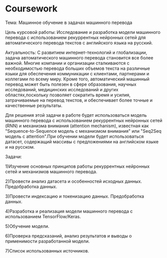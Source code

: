 # Coursework
Тема: Машинное обучение в задачах машинного перевода

Цель курсовой работы: Исследование и разработка модели машинного перевода с использованием рекуррентных нейронных сетей для автоматического перевода текстов с английского языка на русский.

Актуальность:
С развитием интернет-технологий и глобализации, задача автоматического машинного перевода становится все более важной. Многие компании и организации сталкиваются с необходимостью перевода больших объемов текста на различные языки для обеспечения коммуникации с клиентами, партнерами и коллегами по всему миру. Кроме того, автоматический машинный перевод может быть полезен в сфере образования, научных исследований, медицинских исследований и других областях,поскольку позволяет сократить время и усилия, затрачиваемые на перевод текстов, и обеспечивает более точные и качественные результаты.

Для решения этой задачи в работе будет использоваться модель машинного перевода с использованием рекуррентных нейронных сетей (RNN) и механизма внимания (attention mechanism), известная как "Sequence-to-Sequence модель с механизмом внимания" или "Seq2Seq модель с attention".При обучении модели будет использоваться датасет, содержащий массивы с предложениями на английском языке и на русском.

Задачи:

1)Изучение основных принципов работы рекуррентных нейронных сетей и механизмов машинного перевода.

2)Провести анализ датасета и особенностей исходных данных. Предобработка данных.

3)Провести индексацию и токенизацию данных. Предобработка данных.

4)Разработка и реализация модели машинного перевода с использованием TensorFlow/Keras.

5)Обучение модели.

6)Проверка предсказаний, анализ результатов и выводы о применимости разработанной модели.

7)Список использованных источников.
